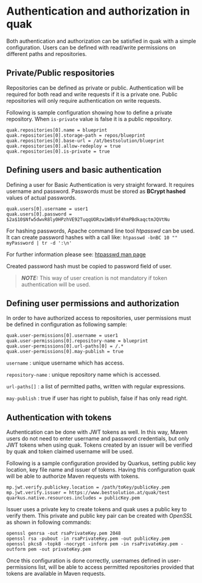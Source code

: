 # Authentication and authorization in quak

Both authentication and authorization can be satisfied in quak with a simple configuration. Users can be defined with read/write permissions on different paths and repositories.


## Private/Public respositories

Repositories can be defined as private or public. Authentication will be required for both read and write requests if it is a private one. Public repositories will only require authentication on write requests.

Following is sample configuration showing how to define a private repository. When `is-private` value is false it is a public repository.

```
quak.repositories[0].name = blueprint
quak.repositories[0].storage-path = repos/blueprint
quak.repositories[0].base-url = /at/bestsolution/blueprint
quak.repositories[0].allow-redeploy = true
quak.repositories[0].is-private = true
```

## Defining users and basic authentication

Defining a user for Basic Authentication is very straight forward. It requires username and password. Passwords must be stored as **BCrypt hashed** values of actual passwords.

```
quak.users[0].username = user1
quak.users[0].password = $2a$10$Nfw5dwvR8ly0HPzhVE92TuqqUORzw1WBs9f4hmPBdkaqctmJQVtNu
```

For hashing passwords, Apache command line tool *htpasswd* can be used. It can create password hashes with a call like: `htpasswd -bnBC 10 "" myPassword | tr -d ':\n'`

For further information please see: [htpasswd man page](https://httpd.apache.org/docs/2.4/programs/htpasswd.html)

Created password hash must be copied to password field of user.


> **_NOTE:_** This way of user creation is not mandatory if token authentication will be used.


## Defining user permissions and authorization

In order to have authorized access to repositories, user permissions must be defined in configuration as following sample:

```
quak.user-permissions[0].username = user1
quak.user-permissions[0].repository-name = blueprint
quak.user-permissions[0].url-paths[0] = /.*
quak.user-permissions[0].may-publish = true
```

`username` : unique username which has access.

`repository-name` : unique repository name which is accessed.

`url-paths[]` : a list of permitted paths, written with regular expressions.

`may-publish` : true if user has right to publish, false if has only read right.



## Authentication with tokens

Authentication can be done with JWT tokens as well. In this way, Maven users do not need to enter username and password credentials, but only JWT tokens when using quak. Tokens created by an issuer will be verified by quak and token claimed username will be used.

Following is a sample configuration provided by Quarkus, setting public key location, key file name and issuer of tokens. Having this configuration quak will be able to authorize Maven requests with tokens.

```
mp.jwt.verify.publickey.location = /path/toKey/publicKey.pem
mp.jwt.verify.issuer = https://www.bestsolution.at/quak/test
quarkus.native.resources.includes = publicKey.pem
```

Issuer uses a private key to create tokens and quak uses a public key to verify them. This private and public key pair can be created with *OpenSSL* as shown in following commands:

```
openssl genrsa -out rsaPrivateKey.pem 2048
openssl rsa -pubout -in rsaPrivateKey.pem -out publicKey.pem
openssl pkcs8 -topk8 -nocrypt -inform pem -in rsaPrivateKey.pem -outform pem -out privateKey.pem
```

Once this configuration is done correctly, usernames defined in user-permissions list, will be able to access permitted repositories provided that tokens are available in Maven requests.
